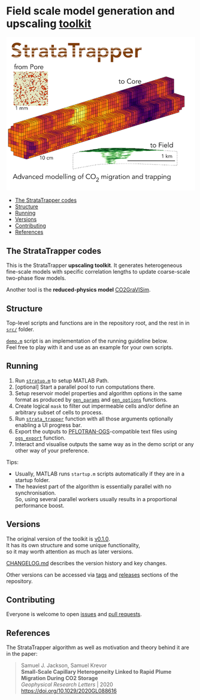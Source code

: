 # Field scale model generation and upscaling [toolkit](https://github.com/ImperialCollegeLondon/StrataTrapper)

![StrataTrapper logo](./img/StrataTrapper.jpg)

* [The StrataTrapper codes](#the-stratatrapper-codes)
* [Structure](#structure)
* [Running](#running)
* [Versions](#versions)
* [Contributing](#contributing)
* [References](#references)

## The StrataTrapper codes

This is the StrataTrapper **upscaling toolkit**.
It generates heterogeneous fine-scale models with specific correlation lengths to update coarse-scale two-phase flow models.

Another tool is the **reduced-physics model** [CO2GraVISim](https://github.com/ajobutler/CO2GraVISim).

## Structure

Top-level scripts and functions are in the repository root, and the rest in in [`src/`](src) folder.

[`demo.m`](demo.m) script is an implementation of the running guideline below.\
Feel free to play with it and use as an example for your own scripts.

## Running

1. Run [`stratup.m`](startup.m) to setup MATLAB Path.
2. [optional] Start a parallel pool to run computations there.
3. Setup reservoir model properties and algorithm options in the same format as produced by
  [`gen_params`](src/gen_params.m) and [`gen_options`](src/gen_options.m) functions.
4. Create logical `mask` to filter out impermeable cells and/or define an arbitrary subset of cells to process.
5. Run [`strata_trapper`](strata_trapper.m) function with all those arguments optionally enabling a UI progress bar.
6. Export the outputs to [PFLOTRAN-OGS](https://docs.opengosim.com/)-compatible text files using [`ogs_export`](ogs_export.m) function.
7. Interact and visualise outputs the same way as in the demo script or any other way of your preference.

Tips:

* Usually, MATLAB runs `startup.m` scripts automatically if they are in a startup folder.
* The heaviest part of the algorithm is essentially parallel with no synchronisation.\
  So, using several parallel workers usually results in a proportional performance boost.

## Versions

The original version of the toolkit is [v0.1.0](https://github.com/ImperialCollegeLondon/StrataTrapper/tree/v0.1.0).\
It has its own structure and some unique functionality,\
so it may worth attention as much as later versions.

[CHANGELOG.md](CHANGELOG.md) describes the version history and key changes.

Other versions can be accessed via [tags](https://github.com/ImperialCollegeLondon/StrataTrapper/tags) and [releases](https://github.com/ImperialCollegeLondon/StrataTrapper/releases) sections of the repository.

## Contributing

Everyone is welcome to open [issues](https://github.com/ImperialCollegeLondon/StrataTrapper/issues) and [pull requests](https://github.com/ImperialCollegeLondon/StrataTrapper/pulls).

## References

The StrataTrapper algorithm as well as motivation and theory behind it are in the paper:

> Samuel J. Jackson, Samuel Krevor\
> **Small-Scale Capillary Heterogeneity Linked to Rapid Plume Migration During CO2 Storage**\
> *Geophysical Research Letters* | 2020\
> <https://doi.org/10.1029/2020GL088616>
